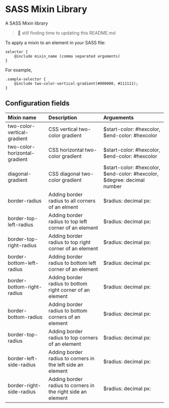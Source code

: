 # SASS Mixin Library
A SASS Mixin library
> :grimacing: still finding time to updating this README.md

To apply a mixin to an element in your SASS file:

```
selector {
    @include mixin_name (comma separated arguments)
}
```
For example,
```
.sample-selector {
    @include two-color-vertical-gradient(#000000, #111111);
}
```

## Configuration fields
| Mixin name  | Description | Arguements |
| :----------- | :------------- | :--------------- |
| two-color-vertical-gradient | CSS vertical two-color gradient | $start-color: #hexcolor, $end-color: #hexcolor|
| two-color-horizontal-gradient | CSS horizontal two-color gradient | $start-color: #hexcolor, $end-color: #hexcolor|
| diagonal-gradient | CSS diagonal two-color gradient | $start-color: #hexcolor, $end-color: #hexcolor, $degree: decimal number|
| border-radius | Adding border radius to all corners of an elment| $radius: decimal px:|
| border-top-left-radius | Adding border radius to top left corner of an element | $radius: decimal px:|
| border-top-right-radius | Adding border radius to top right corner of an element  | $radius: decimal px:|
| border-bottom-left-radius | Adding border radius to bottom left corner of an element  | $radius: decimal px:|
| border-bottom-right-radius | Adding border radius to bottom right corner of an element  | $radius: decimal px:|
| border-bottom-radius | Adding border radius to bottom corners of an element  | $radius: decimal px:|
| border-top-radius | Adding border radius to top corners of an element | $radius: decimal px:|
| border-left-side-radius | Adding border radius to corners in the left side an element | $radius: decimal px:|
| border-right-side-radius | Adding border radius to corners in the right side an element | $radius: decimal px:|